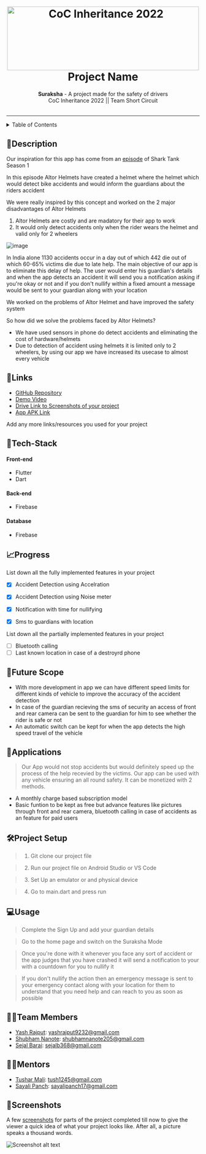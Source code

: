 <h1 align="center">
  <a href="https://github.com/CommunityOfCoders/Inheritance-2022">
    <img src="https://res.cloudinary.com/dn6vz8exv/image/upload/v1665664791/inh_zzefoy.jpg" alt="CoC Inheritance 2022" width="500" height="166">
  </a>
  <br>
  Project Name
</h1>

<div align="center">
   <strong>Suraksha</strong> - A project made for the safety of drivers <br>
  CoC Inheritance 2022 || Team Short Circuit<br> <br>
  
</div>
<hr>

<details>
<summary>Table of Contents</summary>

- [Description](#description)
- [Links](#links)
- [Tech Stack](#tech-stack)
- [Progress](#progress)
- [Future Scope](#future-scope)
- [Applications](#applications)
- [Project Setup](#project-setup)
- [Usage](#usage)
- [Team Members](#team-members)
- [Mentors](#mentors)
- [Screenshots](#screenshots)

</details>

## 📝Description
Our inspiration for this app has come from an [episode](https://www.youtube.com/watch?v=RUovEL4iT8s) of Shark Tank Season 1

In this episode Altor Helmets have created a helmet where the helmet which would detect bike accidents and would inform the guardians about the riders accident

We were really inspired by this concept and worked on the 2 major disadvantages of Altor Helmets

1. Altor Helmets are costly and are madatory for their app to work 
2. It would only detect accidents only when the rider wears the helmet and valid only for 2 wheelers

![image](https://i.ytimg.com/vi/X6OMoOsrFvQ/maxresdefault.jpg)



In India alone 1130 accidents occur in a day out of which 442 die out of which 60-65% victims die due to late help. The main objective of our app is to eliminate this delay of help. The user would enter his guardian's details and when the app detects an accident it will send you a notification asking if you're okay or not and if you don't nullify within a fixed amount a message would be sent to your guardian along with your location 

We worked on the problems of Altor Helmet and have improved the safety system

So how did we solve the problems faced by Altor Helmets?

* We have used sensors in phone do detect accidents and eliminating the cost of hardware/helmets
* Due to detection of accident using helmets it is limited only to 2 wheelers, by using our app we have increased its usecase to almost every vehicle

## 🔗Links

- [GitHub Repository](https://github.com/Yashrajput9232/Suraksha.git)
- [Demo Video](https://drive.google.com/drive/folders/1sJF47Cn-N4x-Ywg6kgtSd0rrRxs7-AIb?usp=sharing)
- [Drive Link to Screenshots of your project](https://drive.google.com/drive/folders/1sJF47Cn-N4x-Ywg6kgtSd0rrRxs7-AIb?usp=sharing)
- [App APK Link](https://github.com/Yashrajput9232/Suraksha.git)

Add any more links/resources you used for your project

## 🤖Tech-Stack


#### Front-end
- Flutter
- Dart

#### Back-end
- Firebase
#### Database
- Firebase



## 📈Progress

List down all the fully implemented features in your project

- [x] Accident Detection using Accelration
- [x] Accident Detection using Noise meter
- [x] Notification with time for nullifying 
- [x] Sms to guardians with location 



List down all the partially implemented features in your project

- [ ] Bluetooth calling 
- [ ] Last known location in case of a destroyrd phone

## 🔮Future Scope


- With more development in app we can have different speed limits for different kinds of vehicle to improve the accuracy of the accident detection
- In case of the guardian recieving the sms of security an access of front and rear camera can be sent to the guardian for him to see whether the rider is safe or not
- An automatic switch can be kept for when the app detects the high speed travel of the vehicle

## 💸Applications

>Our App would not stop accidents but would definitely speed up the process of the help recevied by the victims.
Our app can be used with any vehicle ensuring an all round safety. It can be monetized with 2 methods.
- A monthly charge based subscription model 
- Basic funtion to be kept as free but advance features like pictures through front and rear camera, bluetooth calling in case of accidents as an feature for paid users
## 🛠Project Setup

> 1. Git clone our project file 

> 2. Run our project file on Android Studio or VS Code

> 3. Set Up an emulator or and physical device 

> 4. Go to main.dart and press run 
## 💻Usage

>Complete the Sign Up and add your guardian details 

> Go to the home page and switch on the Suraksha Mode

> Once you're done with it whenever you face any sort of accident or the app judges that you have crashed it will send a notification to your with a countdown for you to nullify it 

>If you don't nullify the action then an emergency message is sent to your emergency contact along with your location for them to understand that you need help and can reach to you as soon as possible
## 👨‍💻Team Members


- [Yash Rajput](https://github.com/yashrajput9232): yashrajput9232@gmail.com 
- [Shubham Nanote](https://github.com/Shubham02003): shubhamnanote205@gmail.com
- [Sejal Barai](https://github.com/SejalB237): sejalb368@gmail.com 


## 👨‍🏫Mentors



- [Tushar Mali](https://github.com/7-USH): tush1245@gmail.com 
- [Sayali Panch](https://github.com/sayalipanch): sayalipanch17@gmail.com 

## 📱Screenshots
A few [screenshots](https://drive.google.com/drive/folders/1sJF47Cn-N4x-Ywg6kgtSd0rrRxs7-AIb?usp=share_link) for parts of the project completed till now to give the viewer a quick idea of what your project looks like. After all, a picture speaks a thousand words.



![Screenshot alt text](https://drive.google.com/drive/folders/1sJF47Cn-N4x-Ywg6kgtSd0rrRxs7-AIb)

